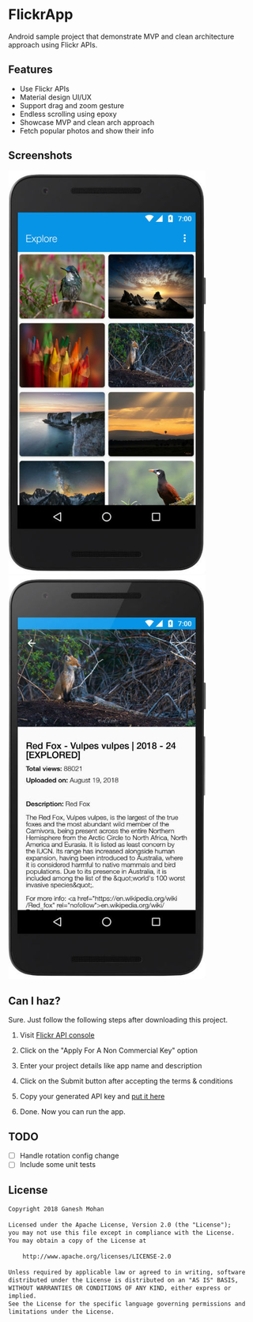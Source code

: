 FlickrApp
====================

Android sample project that demonstrate MVP and clean architecture approach using Flickr APIs.

Features
--------

* Use Flickr APIs
* Material design UI/UX
* Support drag and zoom gesture
* Endless scrolling using epoxy
* Showcase MVP and clean arch approach
* Fetch popular photos and show their info

Screenshots
-----------

<img src="/art/01.jpg">
<img src="/art/02.jpg">

Can I haz?
----------

Sure. Just follow the following steps after downloading this project.

1. Visit [Flickr API console](https://www.flickr.com/services/apps/create/apply/)

2. Click on the "Apply For A Non Commercial Key" option

3. Enter your project details like app name and description

4. Click on the Submit button after accepting the terms &amp; conditions

5. Copy your generated API key and [put it here](https://github.com/ganesh2shiv/flickr-app/blob/master/app/src/main/java/com/flickr/app/util/Constants.java#L5)

6. Done. Now you can run the app.

TODO
----

- [ ] Handle rotation config change
- [ ] Include some unit tests

License
-------

    Copyright 2018 Ganesh Mohan

    Licensed under the Apache License, Version 2.0 (the "License");
    you may not use this file except in compliance with the License.
    You may obtain a copy of the License at

        http://www.apache.org/licenses/LICENSE-2.0

    Unless required by applicable law or agreed to in writing, software
    distributed under the License is distributed on an "AS IS" BASIS,
    WITHOUT WARRANTIES OR CONDITIONS OF ANY KIND, either express or implied.
    See the License for the specific language governing permissions and
    limitations under the License.